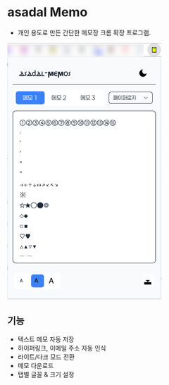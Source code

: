 # asadal Memo

* 개인 용도로 만든 간단한 메모장 크롬 확장 프로그램.


<img src="https://github.com/asadal/asadal-memos/blob/main/img/asadal-memos.png" width="350">


## 기능

* 텍스트 메모 자동 저장 
* 하이퍼링크, 이메일 주소 자동 인식
* 라이트/다크 모드 전환
* 메모 다운로드
* 탭별 글꼴 & 크기 설정
